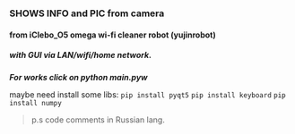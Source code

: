 ### SHOWS INFO and PIC from camera
#### from iClebo_O5 omega wi-fi cleaner robot (yujinrobot)
##### with GUI via LAN/wifi/home network.
***For works click on python main.pyw***

maybe need install some libs:
`pip install pyqt5`
`pip install keyboard`
`pip install numpy`

> p.s code comments in Russian lang.
